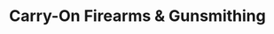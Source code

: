 ---
title: "Carry-On Firearms & Gunsmithing"
url: /amarillo/carry-on-firearms-and-gunsmithing/
shop: hunting
---
